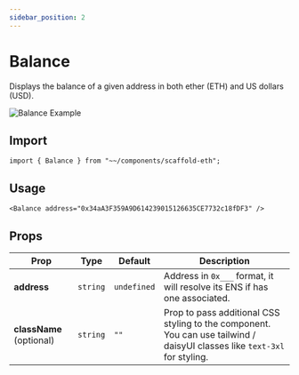 ```yaml
---
sidebar_position: 2
---
```


# Balance

Displays the balance of a given address in both ether (ETH) and US dollars (USD).

![Balance Example](/img/Balance.gif)

## Import

```tsx
import { Balance } from "~~/components/scaffold-eth";
```

## Usage

```tsx
<Balance address="0x34aA3F359A9D614239015126635CE7732c18fDF3" />
```

## Props

| Prop                     | Type     | Default     | Description                                                                                                               |
| ------------------------ | -------- | ----------- | ------------------------------------------------------------------------------------------------------------------------- |
| **address**              | `string` | `undefined` | Address in `0x___` format, it will resolve its ENS if has one associated.                                                 |
| **className** (optional) | `string` | `""`        | Prop to pass additional CSS styling to the component. You can use tailwind / daisyUI classes like `text-3xl` for styling. |
